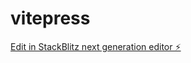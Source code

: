# vitepress

[Edit in StackBlitz next generation editor ⚡️](https://stackblitz.com/~/github.com/xiaoshi-0807/vitepress)